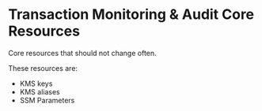 # Transaction Monitoring & Audit Core Resources

Core resources that should not change often.

These resources are:

- KMS keys
- KMS aliases
- SSM Parameters
